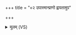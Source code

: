 +++
title = "०२ उपास्मान्प्राणो ह्वयतामुप"

+++
<details><summary>मूलम् (VS)</summary>

उपा॒स्मान्प्रा॒णो ह्व॑यता॒मुप॑ प्रा॒णं ह॑वामहे। वर्चो॑ जग्राह पृथि॒व्य१॒॑न्तरि॑क्षं॒ वर्चः॒ सोमो॒ बृह॒स्पति॑र्विध॒त्ता ॥
</details>